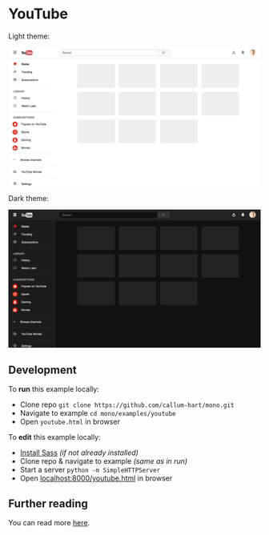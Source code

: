 # YouTube

Light theme:

[![YouTube Light Theme POC](../../examples/youtube/preview--light.png)](https://github.com/callum-hart/mono)

Dark theme:

[![YouTube Dark Theme POC](../../examples/youtube/preview--dark.png)](https://github.com/callum-hart/mono)

## Development

To **run** this example locally:

- Clone repo `git clone https://github.com/callum-hart/mono.git`
- Navigate to example `cd mono/examples/youtube`
- Open `youtube.html` in browser

To **edit** this example locally:

- [Install Sass](http://sass-lang.com/install) *(if not already installed)*
- Clone repo & navigate to example *(same as in run)*
- Start a server `python -m SimpleHTTPServer`
- Open [localhost:8000/youtube.html](localhost:8000/youtube.html) in browser

## Further reading

You can read more [here](../../docs/examples/README.md).